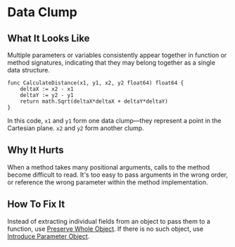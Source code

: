 # Data Clump

## What It Looks Like

Multiple parameters or variables consistently appear together in function or method signatures, indicating that they may belong together as a single data structure.

```
func CalculateDistance(x1, y1, x2, y2 float64) float64 {
	deltaX := x2 - x1
	deltaY := y2 - y1
	return math.Sqrt(deltaX*deltaX + deltaY*deltaY)
}
```

In this code, `x1` and `y1` form one data clump—they
represent a point in the Cartesian plane. `x2` and `y2` form
another clump.

## Why It Hurts

When a method takes many positional arguments, calls to the
method become difficult to read. It's too easy to pass
arguments in the wrong order, or reference the wrong parameter within the method implementation.

## How To Fix It

Instead of extracting individual fields from an object to pass them to a function, 
use [Preserve Whole Object](..../refactorings/preserve-whole-object.md). If there is no such object, 
use [Introduce Parameter Object](.../refactorings/introduce-parameter-object.md).

